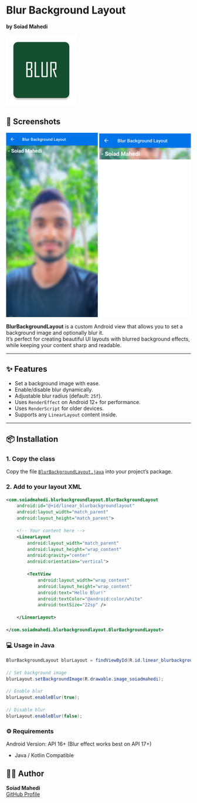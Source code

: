 # Blur Background Layout
**by Soiad Mahedi**

![App Icon](app/src/main/res/mipmap-xxxhdpi/ic_launcher.webp)

## 📸 Screenshots
<p>
  <img src="screenshots/Screenshot_1.jpg" alt="Screenshot 1" width="250">
  <img src="screenshots/Screenshot_2.jpg" alt="Screenshot 2" width="250">
</p>

**BlurBackgroundLayout** is a custom Android view that allows you to set a background image and optionally blur it.  
It’s perfect for creating beautiful UI layouts with blurred background effects, while keeping your content sharp and readable.

---

## ✨ Features
- Set a background image with ease.
- Enable/disable blur dynamically.
- Adjustable blur radius (default: `25f`).
- Uses `RenderEffect` on Android 12+ for performance.
- Uses `RenderScript` for older devices.
- Supports any `LinearLayout` content inside.

---

## 📦 Installation

### 1. Copy the class
Copy the file [`BlurBackgroundLayout.java`](app/src/main/java/com/soiadmahedi/blurbackgroundlayout/BlurBackgroundLayout.java) into your project’s package.

### 2. Add to your layout XML
```xml
<com.soiadmahedi.blurbackgroundlayout.BlurBackgroundLayout
    android:id="@+id/linear_blurbackgroundlayout"
    android:layout_width="match_parent"
    android:layout_height="match_parent">

    <!-- Your content here -->
    <LinearLayout
        android:layout_width="match_parent"
        android:layout_height="wrap_content"
        android:gravity="center"
        android:orientation="vertical">

        <TextView
            android:layout_width="wrap_content"
            android:layout_height="wrap_content"
            android:text="Hello Blur!"
            android:textColor="@android:color/white"
            android:textSize="22sp" />

    </LinearLayout>

</com.soiadmahedi.blurbackgroundlayout.BlurBackgroundLayout>
```

### 💻 Usage in Java
```java
BlurBackgroundLayout blurLayout = findViewById(R.id.linear_blurbackgroundlayout);

// Set background image
blurLayout.setBackgroundImage(R.drawable.image_soiadmahedi);

// Enable blur
blurLayout.enableBlur(true);

// Disable blur
blurLayout.enableBlur(false);
```

### ⚙️ Requirements
Android Version: API 16+ (Blur effect works best on API 17+)
- Java / Kotlin Compatible

## 👨‍💻 Author
**Soiad Mahedi**  
[GitHub Profile](https://github.com/soiadmahedi)
